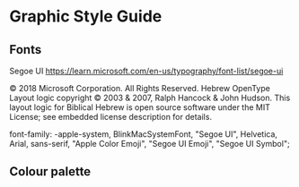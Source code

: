 # Graphic Style Guide

## Fonts

Segoe UI https://learn.microsoft.com/en-us/typography/font-list/segoe-ui 

© 2018 Microsoft Corporation. All Rights Reserved.
Hebrew OpenType Layout logic copyright © 2003 & 2007, Ralph Hancock & John Hudson. This layout logic for Biblical Hebrew is open source software under the MIT License; see embedded license description for details.

font-family: -apple-system, BlinkMacSystemFont, "Segoe UI", Helvetica, Arial, sans-serif, "Apple Color Emoji", "Segoe UI Emoji", "Segoe UI Symbol";



## Colour palette

